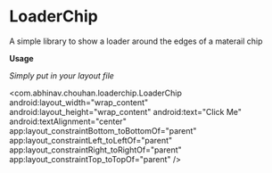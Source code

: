 # LoaderChip

A simple library to show a loader around the edges of a materail chip 

<b> Usage </b>

<i> Simply put in your layout file </i>
 
            
            
 <com.abhinav.chouhan.loaderchip.LoaderChip
        android:layout_width="wrap_content"
        android:layout_height="wrap_content"
        android:text="Click Me"
        android:textAlignment="center"
        app:layout_constraintBottom_toBottomOf="parent"
        app:layout_constraintLeft_toLeftOf="parent"
        app:layout_constraintRight_toRightOf="parent"
        app:layout_constraintTop_toTopOf="parent" />
